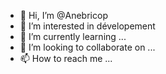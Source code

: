 - 👋 Hi, I’m @Anebricop
- 👀 I’m interested in dévelopement 
- 🌱 I’m currently learning ...
- 💞️ I’m looking to collaborate on ...
- 📫 How to reach me ...

<!---
Anebricop/Anebricop is a ✨ special ✨ repository because its `README.md` (this file) appears on your GitHub profile.
You can click the Preview link to take a look at your changes.
--->
